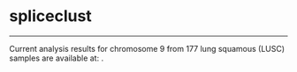 # spliceclust
---

Current analysis results for chromosome 9 from 177 lung squamous (LUSC) samples are available at: [](demo/chr9analysis.md).
